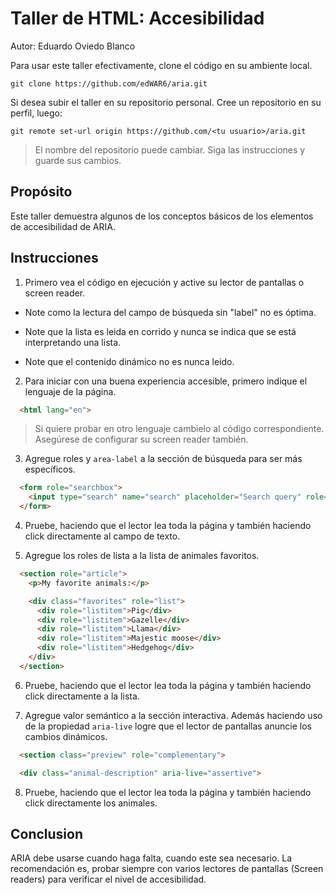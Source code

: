 # Taller de HTML: Accesibilidad

Autor: Eduardo Oviedo Blanco

Para usar este taller efectivamente, clone el código en su ambiente local.
```
git clone https://github.com/edWAR6/aria.git
```
Si desea subir el taller en su repositorio personal.
Cree un repositorio en su perfil, luego:
```
git remote set-url origin https://github.com/<tu usuario>/aria.git
```

> El nombre del repositorio puede cambiar. Siga las instrucciones y guarde sus cambios.

## Propósito

Este taller demuestra algunos de los conceptos básicos de los elementos de accesibilidad de ARIA.

## Instrucciones

1. Primero vea el código en ejecución y active su lector de pantallas o screen reader.

- Note como la lectura del campo de búsqueda sin "label" no es óptima.

- Note que la lista es leida en corrido y nunca se indica que se está interpretando una lista.

- Note que el contenido dinámico no es nunca leido.

2. Para iniciar con una buena experiencia accesible, primero indique el lenguaje de la página.

```html
  <html lang="en">
```

> Si quiere probar en otro lenguaje cambielo al código correspondiente.
> Asegúrese de configurar su screen reader también.

3. Agregue roles y `area-label` a la sección de búsqueda para ser más específicos.

```html
  <form role="searchbox">
    <input type="search" name="search" placeholder="Search query" role="search" aria-label="Search through site content">
  </form>
```

4. Pruebe, haciendo que el lector lea toda la página y también haciendo click directamente al campo de texto.

5. Agregue los roles de lista a la lista de animales favoritos.

```html
  <section role="article">
    <p>My favorite animals:</p>

    <div class="favorites" role="list">
      <div role="listitem">Pig</div>
      <div role="listitem">Gazelle</div>
      <div role="listitem">Llama</div>
      <div role="listitem">Majestic moose</div>
      <div role="listitem">Hedgehog</div>
    </div>
  </section>
```

6. Pruebe, haciendo que el lector lea toda la página y también haciendo click directamente a la lista.

7. Agregue valor semántico a la sección interactiva. Además haciendo uso de la propiedad `aria-live` logre que el lector de pantallas anuncie los cambios dinámicos.

```html
  <section class="preview" role="complementary">
```

```html
  <div class="animal-description" aria-live="assertive">
```

8. Pruebe, haciendo que el lector lea toda la página y también haciendo click directamente los animales.

## Conclusion

ARIA debe usarse cuando haga falta, cuando este sea necesario. La recomendación es, probar siempre con varios lectores de pantallas (Screen readers) para verificar el nivel de accesibilidad.
